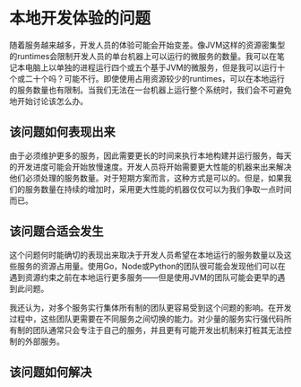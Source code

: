 # 本地开发体验的问题
随着服务越来越多，开发人员的体验可能会开始变差。像JVM这样的资源密集型的runtimes会限制开发人员的单台机器上可以运行的微服务的数量。我可以在笔记本电脑上以单独的进程运行四个或五个基于JVM的微服务，但是我可以运行十个或二十个吗？可能不行。即使使用占用资源较少的runtimes，可以在本地运行的服务数量也有限制。当我们无法在一台机器上运行整个系统时，我们会不可避免地开始讨论该怎么办。

## 该问题如何表现出来
由于必须维护更多的服务，因此需要更长的时间来执行本地构建并运行服务，每天的开发进度可能会开始放慢速度。开发人员将开始需要更大性能的机器来出来解决他们必须处理的服务数量。对于短期方案而言，这种方式是可以的。但是，如果我们的服务数量在持续的增加时，采用更大性能的机器仅仅可以为我们争取一点时间而已。

## 该问题合适会发生
这个问题何时能确切的表现出来取决于开发人员希望在本地运行的服务数量以及这些服务的资源占用量。使用Go，Node或Python的团队很可能会发现他们可以在遇到资源约束之前在本地运行更多服务——但是使用JVM的团队可能会更早的遇到此问题。

我还认为，对多个服务实行集体所有制的团队更容易受到这个问题的影响。在开发过程中，这些团队更需要在不同服务之间切换的能力。对少量的服务实行强代码所有制的团队通常只会专注于自己的服务，并且更有可能开发出机制来打桩其无法控制的外部服务。

## 该问题如何解决